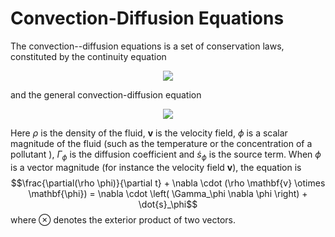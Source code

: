 # Convection-Diffusion Equations

The convection--diffusion equations is a set of conservation laws, constituted by the continuity equation 

<div align="center"><img style="background: white;" src="svg\EbEpVE1iWW.svg"></div> 

and the general convection-diffusion equation

<div align="center"><img style="background: white;" src="svg\bdqtaCekKX.svg"></div>

Here $\rho$ is the density of the fluid, $\mathbf{v}$ is the velocity field, $\phi$ is a scalar magnitude of the fluid (such as the temperature or the concentration of a pollutant ), $\Gamma_\phi$ is the diffusion coefficient and $\dot{s}_\phi$ is the source term. When $\phi$ is a vector magnitude (for instance the velocity field $\mathbf{v}$), the equation is $$\frac{\partial(\rho \phi)}{\partial t} + \nabla \cdot (\rho \mathbf{v} \otimes \mathbf{\phi}) = \nabla \cdot \left( \Gamma_\phi \nabla \phi \right) + \dot{s}_\phi$$ where $\otimes$ denotes the exterior product of two vectors.








